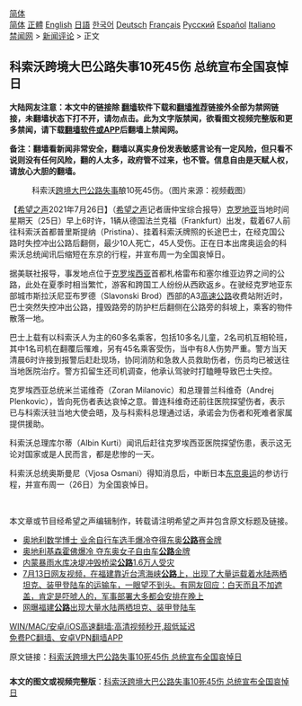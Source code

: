  <!-- 面包屑导航 --> <div class="breadcrumb"><!-- GTranslate: https://gtranslate.io/ -->  <div class="switcher notranslate">  <div class="selected">  <a href="#" onclick="return false;"> 简体</a>  </div>  <div class="option">  <a href="https://www.bannedbook.org" onclick="doGTranslate('zh-CN|zh-CN');jQuery('div.switcher div.selected a').html(jQuery(this).html());return false;" title="简体中文" class="nturl selected"> 简体</a>  <a href="https://www.bannedbook.org/zh-tw/" onclick="doGTranslate('zh-CN|zh-TW');jQuery('div.switcher div.selected a').html(jQuery(this).html());return false;" title="繁體中文" class="nturl"> 正體</a>  <a href="https://www.bannedbook.org/en/" onclick="doGTranslate('zh-CN|en');jQuery('div.switcher div.selected a').html(jQuery(this).html());return false;" title="English" class="nturl"> English</a>  <a href="https://www.bannedbook.org/ja/" onclick="doGTranslate('zh-CN|ja');jQuery('div.switcher div.selected a').html(jQuery(this).html());return false;" title="日本語" class="nturl"> 日語</a>  <a href="https://www.bannedbook.org/ko/" onclick="doGTranslate('zh-CN|ko');jQuery('div.switcher div.selected a').html(jQuery(this).html());return false;" title="한국어" class="nturl"> 한국어</a>  <a href="https://www.bannedbook.org/de/" onclick="doGTranslate('zh-CN|de');jQuery('div.switcher div.selected a').html(jQuery(this).html());return false;" title="Deutsch" class="nturl"> Deutsch</a>  <a href="https://www.bannedbook.org/fr/" onclick="doGTranslate('zh-CN|fr');jQuery('div.switcher div.selected a').html(jQuery(this).html());return false;" title="Français" class="nturl"> Français</a>  <a href="https://www.bannedbook.org/ru/" onclick="doGTranslate('zh-CN|ru');jQuery('div.switcher div.selected a').html(jQuery(this).html());return false;" title="Русский" class="nturl"> Русский</a>  <a href="https://www.bannedbook.org/es/" onclick="doGTranslate('zh-CN|es');jQuery('div.switcher div.selected a').html(jQuery(this).html());return false;" title="Español" class="nturl"> Español</a>  <a href="https://www.bannedbook.org/it/" onclick="doGTranslate('zh-CN|it');jQuery('div.switcher div.selected a').html(jQuery(this).html());return false;" title="Italiano" class="nturl"> Italiano</a>  </div>  </div>      <div class='breadcrumb-sub'><!-- Breadcrumb NavXT 6.3.0 --> <a href="https://www.bannedbook.org/" class="home">禁闻网</a> &gt; <a href="https://www.bannedbook.org/bnews/comments/" class="category">新闻评论</a> &gt; 正文</div></div><h2>科索沃跨境大巴公路失事10死45伤 总统宣布全国哀悼日</h2> <p class="notice"><b>大陆网友注意：本文中的链接除 <a href="https://github.com/bannedbook/fanqiang" >翻墙</a>软件下载和<a href="https://github.com/killgcd/justmysocks/blob/master/README.md">翻墙推荐</a>链接外全部为禁网链接，未翻墙状态下打不开，请勿点击。此为文字版禁闻，欲看图文视频完整版和更多禁闻，请下载<a href="https://github.com/bannedbook/fanqiang">翻墙软件或APP</a>后翻墙上禁闻网。</p><p>备注：翻墙看新闻非常安全，翻墙以真实身份发表敏感言论有一定风险，但只看不说则没有任何风险，翻的人太多，政府管不过来，也不管。信息自由是天赋人权，请放心大胆的翻墙。</b></p>  <div class="entry"> <figure><figcaption>科索沃<a href="https://www.bannedbook.org/bnews/tag/%E8%B7%A8%E5%A2%83/" class="st_tag internal_tag" rel="tag" title="标签 跨境 下的日志">跨境</a><a href="https://www.bannedbook.org/bnews/tag/%E5%A4%A7%E5%B7%B4/" class="st_tag internal_tag" rel="tag" title="标签 大巴 下的日志">大巴</a><a href="https://www.bannedbook.org/bnews/tag/%E5%85%AC%E8%B7%AF/" class="st_tag internal_tag" rel="tag" title="标签 公路 下的日志">公路</a><a href="https://www.bannedbook.org/bnews/tag/%E5%A4%B1%E4%BA%8B/" class="st_tag internal_tag" rel="tag" title="标签 失事 下的日志">失事</a>酿10死45伤。（图片来源：视频截图）</figcaption></figure> <p>【<span class='wp_keywordlink_affiliate'><a href="https://www.soundofhope.org" title="希望之声" target="_blank">希望之声</a></span>2021年7月26日】（<a href="https://www.bannedbook.org/bnews/tag/%e5%b8%8c%e6%9c%9b%e4%b9%8b%e5%a3%b0/" class="st_tag internal_tag" rel="tag" title="标签 希望之声 下的日志">希望之声</a>记者唐仲宝综合报导）<a href="https://www.bannedbook.org/bnews/tag/%E5%85%8B%E7%BD%97%E5%9C%B0%E4%BA%9A/" class="st_tag internal_tag" rel="tag" title="标签 克罗地亚 下的日志">克罗地亚</a>当地时间星期天（25日）早上6时许，1辆从德国法兰克福（Frankfurt）出发，载着67人前往科索沃首都普里斯提纳（Pristina）、挂着科索沃牌照的长途巴士，在经克国公路时失控冲出公路后翻侧，最少10人死亡，45人受伤。正在日本出席奥运会的科索沃总统闻讯后缩短在东京的行程，并宣布周一为全国哀悼日。</p> <p>据美联社报导，事发地点位于<a href="https://www.bannedbook.org/bnews/tag/%E5%85%8B%E7%BD%97%E5%9F%83%E8%A5%BF%E4%BA%9A/" class="st_tag internal_tag" rel="tag" title="标签 克罗埃西亚 下的日志">克罗埃西亚</a>首都札格雷布和塞尔维亚边界之间的公路，此处在夏季时相当繁忙，游客和跨国工人纷纷从西欧返乡。在驶经克罗地亚东部城市斯拉沃尼亚布罗德（Slavonski Brod）西部的A3<a href="https://www.bannedbook.org/bnews/tag/%e9%ab%98%e9%80%9f%e5%85%ac%e8%b7%af/" class="st_tag internal_tag" rel="tag" title="标签 高速公路 下的日志">高速公路</a>收费站附近时，巴士突然失控冲出公路，撞毁路旁的防护栏后翻侧在公路旁的斜坡上，乘客的物件散落一地。 </p>  <p>巴士上载有以科索沃人为主的60多名乘客，包括10多名儿童，2名司机互相轮班，其中1名司机在翻覆后罹难，另有45名乘客受伤，当中有8人伤势严重。警方当天清晨6时许接到报警后赶赴现场，协同消防和急救人员救助伤者，伤员均已被送往当地医院治疗。警方扣留生还司机调查，他承认驾驶时打瞌睡导致巴士失控。</p> <p>克罗埃西亚总统米兰诺维奇（Zoran Milanovic）和总理普兰科维奇（Andrej Plenkovic），皆向死伤者表达哀悼之意。普连科维奇还前往医院探望伤者，表示已与科索沃驻当地大使会晤，及与科索科总理通过话，承诺会为伤者和死难者家属提供援助。</p>  <p>科索沃总理库尔蒂（Albin Kurti）闻讯后赶往克罗埃西亚医院探望伤患，表示这无论对国家或是人民而言，都是悲惨的一天。</p> <p>科索沃总统奥斯曼尼（Vjosa Osmani）得知消息后，中断日本<a href="https://www.bannedbook.org/bnews/tag/%e4%b8%9c%e4%ba%ac%e5%a5%a5%e8%bf%90/" class="st_tag internal_tag" rel="tag" title="标签 东京奥运 下的日志">东京奥运</a>的参访行程，并宣布周一（26日）为全国哀悼日。</p>  <p> </p> <p>本文章或节目经希望之声编辑制作，转载请注明希望之声并包含原文标题及链接。 </p>  <ul class='op-related-articles' title='相关阅读'> <li><a href='https://www.bannedbook.org/bnews/comments/20210726/1594340.html' target='_blank'>奥地利数学博士 业余自行车选手爆冷夺得东奥<b>公路</b>赛金牌</a></li> <li><a href='https://www.bannedbook.org/bnews/baitai/20210726/1594271.html' target='_blank'>奥地利基森霍佛爆冷 夺东奥女子自由车<b>公路</b>金牌</a></li> <li><a href='https://www.bannedbook.org/bnews/baitai/20210720/1590798.html' target='_blank'>内蒙暴雨水库决堤冲毁桥梁<b>公路</b>1.6万人受灾</a></li> <li><a href='https://www.bannedbook.org/bnews/bannedvideo/20210714/1587056.html' target='_blank'>7月13日网友视频，在福建靠近台湾海峡<b>公路</b>上，出现了大量运载着水陆两栖坦克、装甲登陆车的运输车，一眼望不到头。有网友回应：白天而且不加遮盖，肯定是吓唬人的，军事部署大多都会安排在晚上</a></li> <li><a href='https://www.bannedbook.org/bnews/cbnews/20210714/1586507.html' target='_blank'>网曝福建<b>公路</b>出现大量水陆两栖坦克、装甲登陆车</a></li> </ul> <p class="texttj"> <a href="https://github.com/bannedbook/fanqiang/wiki/V2ray%E6%9C%BA%E5%9C%BA" target="_blank">WIN/MAC/安卓/iOS高速翻墙:高清视频秒开,超低延迟</a><br/> <a href="https://github.com/bannedbook/fanqiang/wiki/%E7%A6%81%E9%97%BB%E7%BD%91%E5%AE%89%E5%8D%93%E7%BF%BB%E5%A2%99%E6%96%B0%E9%97%BBAPP" target="_blank">免费PC翻墙、安卓VPN翻墙APP</a></p><p>原文链接：<a class="src_link"  href="https://www.soundofhope.org/post/529301" target="_blank">科索沃跨境大巴公路失事10死45伤 总统宣布全国哀悼日</a></p><a name='sharetosocial'></a>  <div style="margin-bottom:5px;padding-bottom:5px;clear:both"> <div id="archive-pix-1" class="banner-ads"> <!-- AuctionX Display platform tag START --> <div id="26318x728x90x621x_ADSLOT2" clicktrack="%%CLICK_URL_ESC%%"></div> <!-- AuctionX Display platform tag END --> </div> <div id="archive-pix-2" class="banner-ads"> <!-- AuctionX Display platform tag START --> <div id="26315x300x250x621x_ADSLOT2" clicktrack="%%CLICK_URL_ESC%%"></div> <!-- AuctionX Display platform tag END --> </div> </div>  <div id="archive-pix-1" class="banner-ads"> <!-- AuctionX Display platform tag START --> <div id="26318x728x90x621x_ADSLOT3" clicktrack="%%CLICK_URL_ESC%%"></div> <!-- AuctionX Display platform tag END --> </div> <div><b>本文的图文或视频完整版</b>：<a href='https://www.bannedbook.org/bnews/comments/20210726/1594499.html'>科索沃跨境大巴公路失事10死45伤 总统宣布全国哀悼日</a></div>  </div><!--END ENTRY--> 